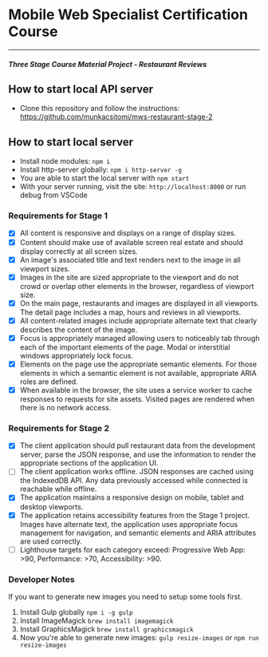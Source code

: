 # Mobile Web Specialist Certification Course
---
#### _Three Stage Course Material Project - Restaurant Reviews_

## How to start local API server

- Clone this repository and follow the instructions: https://github.com/munkacsitomi/mws-restaurant-stage-2

## How to start local server

- Install node modules: `npm i`
- Install http-server globally: `npm i http-server -g`
- You are able to start the local server with `npm start`
- With your server running, visit the site: `http://localhost:8000` or run debug from VSCode

### Requirements for Stage 1

- [x] All content is responsive and displays on a range of display sizes.
- [x] Content should make use of available screen real estate and should display correctly at all screen sizes.
- [x] An image's associated title and text renders next to the image in all viewport sizes.
- [x] Images in the site are sized appropriate to the viewport and do not crowd or overlap other elements in the browser, regardless of viewport size.
- [x] On the main page, restaurants and images are displayed in all viewports. The detail page includes a map, hours and reviews in all viewports.
- [x] All content-related images include appropriate alternate text that clearly describes the content of the image.
- [x] Focus is appropriately managed allowing users to noticeably tab through each of the important elements of the page. Modal or interstitial windows appropriately lock focus.
- [x] Elements on the page use the appropriate semantic elements. For those elements in which a semantic element is not available, appropriate ARIA roles are defined.
- [x] When available in the browser, the site uses a service worker to cache responses to requests for site assets. Visited pages are rendered when there is no network access.

### Requirements for Stage 2

- [x] The client application should pull restaurant data from the development server, parse the JSON response, and use the information to render the appropriate sections of the application UI.
- [ ] The client application works offline. JSON responses are cached using the IndexedDB API. Any data previously accessed while connected is reachable while offline.
- [x] The application maintains a responsive design on mobile, tablet and desktop viewports.
- [x] The application retains accessibility features from the Stage 1 project. Images have alternate text, the application uses appropriate focus management for navigation, and semantic elements and ARIA attributes are used correctly.
- [ ] Lighthouse targets for each category exceed: Progressive Web App: >90, Performance: >70, Accessibility: >90.

### Developer Notes

If you want to generate new images you need to setup some tools first.
1. Install Gulp globally `npm i -g gulp`
2. Install ImageMagick `brew install imagemagick`
3. Install GraphicsMagick `brew install graphicsmagick`
4. Now you're able to generate new images: `gulp resize-images` or `npm run resize-images`
